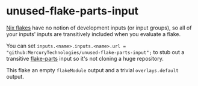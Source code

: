 # unused-flake-parts-input

[Nix flakes][flakes] have no notion of development inputs (or input groups), so
all of your inputs' inputs are transitively included when you evaluate a flake.

You can set `inputs.<name>.inputs.<name>.url =
"github:MercuryTechnologies/unused-flake-parts-input";` to stub out a
transitive [flake-parts][flake-parts] input so it's not cloning a huge repository.

This flake an empty `flakeModule` output and a trivial `overlays.default`
output.

[flakes]: https://jade.fyi/blog/flakes-arent-real/
[flake-parts]: https://flake.parts/
